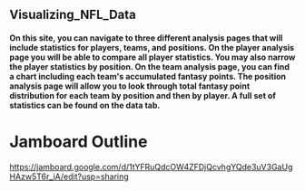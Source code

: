 ## Visualizing_NFL_Data

#### On this site, you can navigate to three different analysis pages that will include statistics for players, teams, and positions. On the player analysis page you will be able to compare all player statistics. You may also narrow the player statistics by position. On the team analysis page, you can find a chart including each team's accumulated fantasy points. The position analysis page will allow you to look through total fantasy point distribution for each team by position and then by player. A full set of statistics can be found on the data tab.



# Jamboard Outline
https://jamboard.google.com/d/1tYFRuQdcOW4ZFDjQcvhgYQde3uV3GaUgHAzw5T6r_iA/edit?usp=sharing

